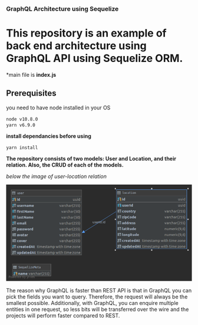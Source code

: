 ### GraphQL Architecture using Sequelize

# This repository is an example of back end architecture using GraphQL API using Sequelize ORM.

*main file is **index.js**

## Prerequisites

you need to have node installed in your OS

```
node v10.8.0
yarn v6.9.0
```

**install dependancies before using**

    yarn install

**The repository consists of two models: User and Location, and their relation. Also, the CRUD of each of the models.**

*below the image of user-location relation*

![database schema](db_relation.png)

The reason why GraphQL is faster than REST API is that in GraphQL you can pick the fields you want to query. Therefore, the request will always be the smallest possible. Additionally, with GraphQL, you can enquire multiple entities in one request, so less bits will be transferred over the wire and the projects will perform faster compared to REST.
